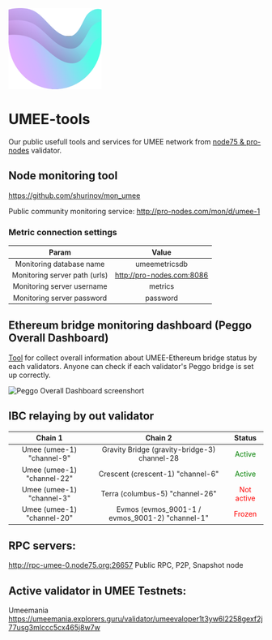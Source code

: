 ![UMEE_logo](https://github.com/the-node75/umee-tools/raw/main/umee-xsmall-logo%20.png)
# UMEE-tools
Our public usefull tools and services for UMEE network from [node75 & pro-nodes](https://www.mintscan.io/umee/validators/umeevaloper1vn5ysf7u9dssn2pm6h8agmqerxc5mq79p3e9ny) validator.

## Node monitoring tool

https://github.com/shurinov/mon_umee

Public community monitoring service: 
http://pro-nodes.com/mon/d/umee-1
### Metric connection settings
|Param | Value |
| :-:  | :-:|
Monitoring database name | umeemetricsdb
Monitoring server path (urls) | http://pro-nodes.com:8086
Monitoring server username | metrics
Monitoring server password | password

## Ethereum bridge monitoring dashboard (Peggo Overall Dashboard)

[Tool](http://www.pro-nodes.com/mon/d/UMEE_Peggo_Overall) for collect overall information about UMEE-Ethereum bridge status by each validators.
Anyone can check if each validator's Peggo bridge is set up correctly.

![Peggo Overall Dashboard screenshort](https://raw.githubusercontent.com/the-node75/umee-tools/main/resource/peggo_overall_dashboard.png "Dashboard screenshort")

## IBC relaying by out validator

|Chain 1 | Chain 2 | Status |
| :-:  | :-:|  :-:|
Umee (umee-1) "channel-9" | Gravity Bridge (gravity-bridge-3) channel-28 | <font color='green'>Active</font>
Umee (umee-1) "channel-22" | Crescent (crescent-1) "channel-6" | <font color='green'>Active</font>
Umee (umee-1) "channel-3" | Terra (columbus-5) "channel-26" | <font color='red'>Not active</font>
Umee (umee-1) "channel-20" | Evmos (evmos_9001-1 / evmos_9001-2) "channel-1" | <font color='red'>Frozen</font>


## RPC servers:
http://rpc-umee-0.node75.org:26657
Public RPC, P2P, Snapshot node 

## Active validator in UMEE Testnets:
Umeemania https://umeemania.explorers.guru/validator/umeevaloper1t3yw6l2258gexf2j77usg3mlccc5cx465j8w7w

